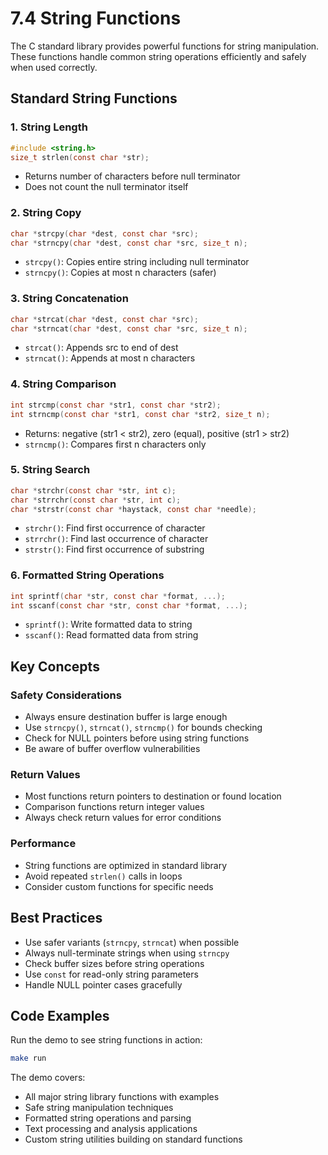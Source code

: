 # 7.4 String Functions

The C standard library provides powerful functions for string manipulation. These functions handle common string operations efficiently and safely when used correctly.

## Standard String Functions

### 1. **String Length**
```c
#include <string.h>
size_t strlen(const char *str);
```
- Returns number of characters before null terminator
- Does not count the null terminator itself

### 2. **String Copy**
```c
char *strcpy(char *dest, const char *src);
char *strncpy(char *dest, const char *src, size_t n);
```
- `strcpy()`: Copies entire string including null terminator
- `strncpy()`: Copies at most n characters (safer)

### 3. **String Concatenation**
```c
char *strcat(char *dest, const char *src);
char *strncat(char *dest, const char *src, size_t n);
```
- `strcat()`: Appends src to end of dest
- `strncat()`: Appends at most n characters

### 4. **String Comparison**
```c
int strcmp(const char *str1, const char *str2);
int strncmp(const char *str1, const char *str2, size_t n);
```
- Returns: negative (str1 < str2), zero (equal), positive (str1 > str2)
- `strncmp()`: Compares first n characters only

### 5. **String Search**
```c
char *strchr(const char *str, int c);
char *strrchr(const char *str, int c);
char *strstr(const char *haystack, const char *needle);
```
- `strchr()`: Find first occurrence of character
- `strrchr()`: Find last occurrence of character
- `strstr()`: Find first occurrence of substring

### 6. **Formatted String Operations**
```c
int sprintf(char *str, const char *format, ...);
int sscanf(const char *str, const char *format, ...);
```
- `sprintf()`: Write formatted data to string
- `sscanf()`: Read formatted data from string

## Key Concepts

### **Safety Considerations**
- Always ensure destination buffer is large enough
- Use `strncpy()`, `strncat()`, `strncmp()` for bounds checking
- Check for NULL pointers before using string functions
- Be aware of buffer overflow vulnerabilities

### **Return Values**
- Most functions return pointers to destination or found location
- Comparison functions return integer values
- Always check return values for error conditions

### **Performance**
- String functions are optimized in standard library
- Avoid repeated `strlen()` calls in loops
- Consider custom functions for specific needs

## Best Practices

- Use safer variants (`strncpy`, `strncat`) when possible
- Always null-terminate strings when using `strncpy`
- Check buffer sizes before string operations
- Use `const` for read-only string parameters
- Handle NULL pointer cases gracefully

## Code Examples

Run the demo to see string functions in action:
```bash
make run
```

The demo covers:
- All major string library functions with examples
- Safe string manipulation techniques
- Formatted string operations and parsing
- Text processing and analysis applications
- Custom string utilities building on standard functions
